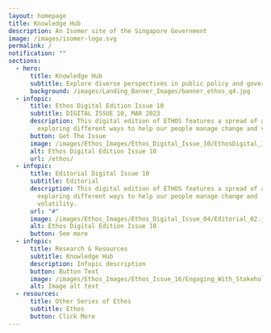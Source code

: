 ```yaml
---
layout: homepage
title: Knowledge Hub
description: An Isomer site of the Singapore Government
image: /images/isomer-logo.svg
permalink: /
notification: ""
sections:
  - hero:
      title: Knowledge Hub
      subtitle: Explore diverse perspectives in public policy and governance.
      background: /images/Landing_Banner_Images/banner_ethos_q4.jpg
  - infopic:
      title: Ethos Digital Edition Issue 10
      subtitle: DIGITAL ISSUE 10, MAR 2023
      description: This digital edition of ETHOS features a spread of articles
        exploring different ways to help our people manage change and volatility
      button: Get The Issue
      image: /images/Ethos_Images/Ethos_Digital_Issue_10/EthosDigital_Issue_Mar23_Cov.jpg
      alt: Ethos Digital Edition Issue 10
      url: /ethos/
  - infopic:
      title: Editorial Digital Issue 10
      subtitle: Editorial
      description: This digital edition of ETHOS features a spread of articles
        exploring different ways to help our people manage change and
        volatility.
      url: "#"
      image: /images/Ethos_Images/Ethos_Digital_Issue_04/Editorial_02.jpg
      alt: Ethos Digital Edition Issue 10
      button: See more
  - infopic:
      title: Research & Resources
      subtitle: Knowledge Hub
      description: Infopic description
      button: Button Text
      image: /images/Ethos_Images/Ethos_Issue_16/Engaging_With_Stakeholders_For_Banner.png
      alt: Image alt text
  - resources:
      title: Other Series of Ethos
      subtitle: Ethos
      button: Click More
---
```

